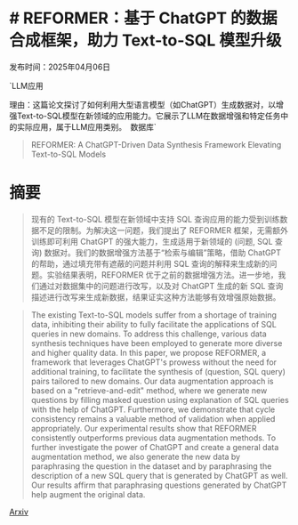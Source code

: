 # # REFORMER：基于 ChatGPT 的数据合成框架，助力 Text-to-SQL 模型升级

发布时间：2025年04月06日

`LLM应用

理由：这篇论文探讨了如何利用大型语言模型（如ChatGPT）生成数据对，以增强Text-to-SQL模型在新领域的应用能力。它展示了LLM在数据增强和特定任务中的实际应用，属于LLM应用类别。` `数据库`

> REFORMER: A ChatGPT-Driven Data Synthesis Framework Elevating Text-to-SQL Models

# 摘要

> 现有的 Text-to-SQL 模型在新领域中支持 SQL 查询应用的能力受到训练数据不足的限制。为解决这一问题，我们提出了 REFORMER 框架，无需额外训练即可利用 ChatGPT 的强大能力，生成适用于新领域的 (问题, SQL 查询) 数据对。我们的数据增强方法基于“检索与编辑”策略，借助 ChatGPT 的帮助，通过填充带有遮蔽的问题并利用 SQL 查询的解释来生成新的问题。实验结果表明，REFORMER 优于之前的数据增强方法。进一步地，我们通过对数据集中的问题进行改写，以及对 ChatGPT 生成的新 SQL 查询描述进行改写来生成新数据，结果证实这种方法能够有效增强原始数据。

> The existing Text-to-SQL models suffer from a shortage of training data, inhibiting their ability to fully facilitate the applications of SQL queries in new domains. To address this challenge, various data synthesis techniques have been employed to generate more diverse and higher quality data. In this paper, we propose REFORMER, a framework that leverages ChatGPT's prowess without the need for additional training, to facilitate the synthesis of (question, SQL query) pairs tailored to new domains. Our data augmentation approach is based on a "retrieve-and-edit" method, where we generate new questions by filling masked question using explanation of SQL queries with the help of ChatGPT. Furthermore, we demonstrate that cycle consistency remains a valuable method of validation when applied appropriately. Our experimental results show that REFORMER consistently outperforms previous data augmentation methods. To further investigate the power of ChatGPT and create a general data augmentation method, we also generate the new data by paraphrasing the question in the dataset and by paraphrasing the description of a new SQL query that is generated by ChatGPT as well. Our results affirm that paraphrasing questions generated by ChatGPT help augment the original data.

[Arxiv](https://arxiv.org/abs/2504.04363)
